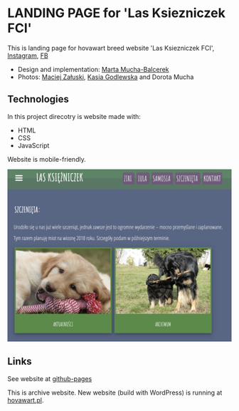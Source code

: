 # LANDING PAGE for 'Las Ksiezniczek FCI'

This is landing page for hovawart breed website 'Las Ksiezniczek FCI', [Instagram](https://www.instagram.com/dorota.mucha.las.ksiezniczek/), [FB](https://www.facebook.com/lasksiezniczek/)

- Design and implementation: [Marta Mucha-Balcerek](https://www.linkedin.com/in/m-mucha-balcerek/)
- Photos: [Maciej Załuski](http://hovki.pl/), [Kasia Godlewska](http://kasiagodlewska.pl) and Dorota Mucha

## Technologies

In this project direcotry is website made with:

- HTML
- CSS
- JavaScript

Website is mobile-friendly.

![Screenshot](./img/screenshot-for-readme.png)

## Links

See website at [github-pages](https://martakmb.github.io/archive-hovawart-landing/)

This is archive website. New website (build with WordPress) is running at [hovawart.pl](https://hovawart.pl).

